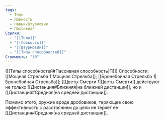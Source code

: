 ```yaml
---
tags:
  - Тело
  - Ловкость
  - Навык/Штурмовик
  - Пассивная
Ссылки:
  - "[[Тело]]"
  - "[[Ловкость]]"
  - "[[Штурмовик]]"
  - "[[Типы способностей]]"
Стоимость: "30"
---
```

([[Типы способностей#Пассивная способность|П]]) Способности: [[Мощная Стрельба 1|Мощная Стрельба]]; [[Бронебойная Стрельба 1|Бронебойная Стрельба]]; [[Цветы Смерти 1|Цветы Смерти]] действуют не только [[Дистанция#Ближняя|на ближней дистанции]], но и [[Дистанция#Средняя|на средней дистанции]]. 

Помимо этого, оружие вроде дробовиков, теряющее свою эффективность с расстоянием до цели не теряет ее [[Дистанция#Средняя|на средней дистанции]]. 